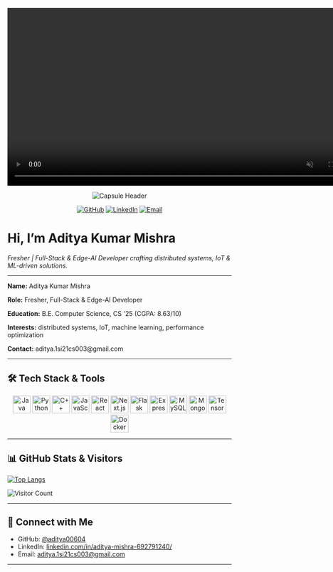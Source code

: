 <!-- ================= Looping Background Video Banner ================= -->
<p align="center">
  <video autoplay loop muted playsinline width="800">
    <source src="assets/video.mp4" type="video/mp4">
    Your browser does not support the video tag.
  </video>

</p>

<!-- ================= Capsule Render Animated Header ================= -->
<p align="center">
  <img src="https://capsule-render.vercel.app/api?text=Hey%20Everyone!🕹️&animation=fadeIn&type=waving&color=gradient&height=100" alt="Capsule Header" />
</p>

<!-- ================= Social Icon Links ================= -->
<p align="center">
  <a href="https://github.com/aditya00604"><img src="https://img.shields.io/badge/GitHub-181717?style=for-the-badge&logo=github&logoColor=white" alt="GitHub" /></a>
  <a href="https://www.linkedin.com/in/aditya-mishra-692791240/"><img src="https://img.shields.io/badge/LinkedIn-0A66C2?style=for-the-badge&logo=linkedin&logoColor=white" alt="LinkedIn" /></a>
  <a href="mailto:aditya.1si21cs003@gmail.com"><img src="https://img.shields.io/badge/Email-D14836?style=for-the-badge&logo=gmail&logoColor=white" alt="Email" /></a>
</p>

<!-- ================= Wave GIF & Introduction ================= -->
<p align="center">
 
  <h1>Hi, I’m Aditya Kumar Mishra</h1>
  <p><em>Fresher | Full-Stack & Edge-AI Developer crafting distributed systems, IoT & ML-driven solutions.</em></p>
</p>

---

<!-- ================= About Section ================= -->
<div align="left">
  <p><strong>Name:</strong> Aditya Kumar Mishra</p>
  <p><strong>Role:</strong> Fresher, Full-Stack & Edge-AI Developer</p>
  <p><strong>Education:</strong> B.E. Computer Science, CS '25 (CGPA: 8.63/10)</p>
  <p><strong>Interests:</strong> distributed systems, IoT, machine learning, performance optimization</p>
  <p><strong>Contact:</strong> aditya.1si21cs003@gmail.com</p>
</div>

---

## 🛠️ Tech Stack & Tools
<p align="center">
  <img src="https://cdn.jsdelivr.net/gh/devicons/devicon/icons/java/java-original.svg" alt="Java" width="40" />
  <img src="https://cdn.jsdelivr.net/gh/devicons/devicon/icons/python/python-original.svg" alt="Python" width="40" />
  <img src="https://cdn.jsdelivr.net/gh/devicons/devicon/icons/cplusplus/cplusplus-original.svg" alt="C++" width="40" />
  <img src="https://cdn.jsdelivr.net/gh/devicons/devicon/icons/javascript/javascript-original.svg" alt="JavaScript" width="40" />
  <img src="https://cdn.jsdelivr.net/gh/devicons/devicon/icons/react/react-original.svg" alt="React" width="40" />
  <img src="https://cdn.jsdelivr.net/gh/devicons/devicon/icons/nextjs/nextjs-original.svg" alt="Next.js" width="40" />
  <img src="https://cdn.jsdelivr.net/gh/devicons/devicon/icons/flask/flask-original.svg" alt="Flask" width="40" />
  <img src="https://cdn.jsdelivr.net/gh/devicons/devicon/icons/express/express-original.svg" alt="Express.js" width="40" />
  <img src="https://cdn.jsdelivr.net/gh/devicons/devicon/icons/mysql/mysql-original.svg" alt="MySQL" width="40" />
  <img src="https://cdn.jsdelivr.net/gh/devicons/devicon/icons/mongodb/mongodb-original.svg" alt="MongoDB" width="40" />
  <img src="https://cdn.jsdelivr.net/gh/devicons/devicon/icons/tensorflow/tensorflow-original.svg" alt="TensorFlow" width="40" />
  <img src="https://cdn.jsdelivr.net/gh/devicons/devicon/icons/docker/docker-original.svg" alt="Docker" width="40" />
</p>

---

## 📊 GitHub Stats & Visitors

[![Top Langs](https://github-readme-stats.vercel.app/api/top-langs/?username=aditya00604&layout=compact&theme=dark)](https://github.com/aditya00604)

![Visitor Count](https://profile-counter.glitch.me/aditya00604/count.svg)

---



## 🔗 Connect with Me
- GitHub: [@aditya00604](https://github.com/aditya00604)
- LinkedIn: [linkedin.com/in/aditya-mishra-692791240/](https://linkedin.com/in/aditya-mishra-692791240/)
- Email: aditya.1si21cs003@gmail.com

---

